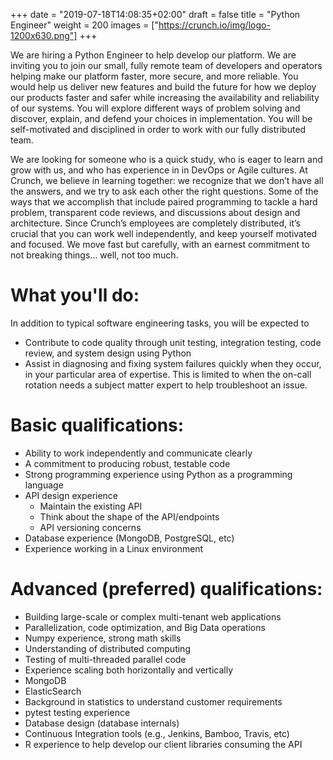 +++
date = "2019-07-18T14:08:35+02:00"
draft = false
title = "Python Engineer"
weight = 200
images = ["https://crunch.io/img/logo-1200x630.png"]
+++

We are hiring a Python Engineer to help develop our platform. We are inviting you to join our small, fully remote team of developers and operators helping make our platform faster, more secure, and more reliable. You would help us deliver new features and build the future for how we deploy our products faster and safer while increasing the availability and reliability of our systems. You will explore different ways of problem solving and discover, explain, and defend your choices in implementation. You will be self-motivated and disciplined in order to work with our fully distributed team.

We are looking for someone who is a quick study, who is eager to learn and grow with us, and who has experience in in DevOps or Agile cultures. At Crunch, we believe in learning together: we recognize that we don’t have all the answers, and we try to ask each other the right questions. Some of the ways that we accomplish that include paired programming to tackle a hard problem, transparent code reviews, and discussions about design and architecture. Since Crunch’s employees are completely distributed, it’s crucial that you can work well independently, and keep yourself motivated and focused. We move fast but carefully, with an earnest commitment to not breaking things… well, not too much.

# What you'll do:

In addition to typical software engineering tasks, you will be expected to

- Contribute to code quality through unit testing, integration testing, code review, and system design using Python
- Assist in diagnosing and fixing system failures quickly when they occur, in your particular area of expertise. This is limited to when the on-call rotation needs a subject matter expert to help troubleshoot an issue.

# Basic qualifications:

- Ability to work independently and communicate clearly
- A commitment to producing robust, testable code
- Strong programming experience using Python as a programming language
- API design experience
    - Maintain the existing API
    - Think about the shape of the API/endpoints
    - API versioning concerns
- Database experience (MongoDB, PostgreSQL, etc)
- Experience working in a Linux environment

# Advanced (preferred) qualifications:

- Building large-scale or complex multi-tenant web applications
- Parallelization, code optimization, and Big Data operations
- Numpy experience, strong math skills
- Understanding of distributed computing
- Testing of multi-threaded parallel code
- Experience scaling both horizontally and vertically
- MongoDB
- ElasticSearch
- Background in statistics to understand customer requirements
- pytest testing experience
- Database design (database internals)
- Continuous Integration tools (e.g., Jenkins, Bamboo, Travis, etc)
- R experience to help develop our client libraries consuming the API
